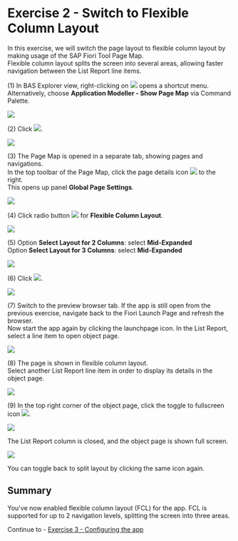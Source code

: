 # Exercise 2 - Switch to Flexible Column Layout

In this exercise, we will switch the page layout to flexible column layout by making usage of the SAP Fiori Tool Page Map.\
Flexible column layout splits the screen into several areas, allowing faster navigation between the List Report line items.

(1) In BAS Explorer view, right-clicking on ![](./images/image2.png)
opens a shortcut menu.\
Alternatively, choose **Application Modeller - Show Page Map** via Command Palette.

![](./images/image1.png)

(2) Click ![](./images/image4.png).

![](./images/image3.png)

(3) The Page Map is opened in a separate tab, showing pages and navigations.\
In the top toolbar of the Page Map, click the page details icon ![](./images/image6.png) to the right.\
This opens up panel **Global Page Settings**.


![](./images/image5.png)

(4) Click radio button ![](./images/image8.png) for **Flexible Column Layout**.

![](./images/image7.png)

(5) Option **Select Layout for 2 Columns**: select **Mid-Expanded**\
Option **Select Layout for 3 Columns**: select **Mid-Expanded**


![](./images/image9.png)

(6) Click ![](./images/image12.png).

![](./images/image11.png)

(7) Switch to the preview browser tab. If the app is still open from the previous exercise, navigate back to the Fiori Launch Page and refresh the browser.\
Now start the app again by clicking the launchpage icon. In the List Report, select a line item to open object page.

![](./images/image13.png)

(8) The page is shown in flexible column layout.\
Select another List Report line item in order to display its details in the object page.

![](./images/image15.png)

(9) In the top right corner of the object page, click the toggle to fullscreen icon ![](./images/image18.png).

![](./images/image17.png)

The List Report column is closed, and the object page is shown full screen.

![](./images/image19.png)

You can toggle back to split layout by clicking the same icon again.

## Summary

You've now enabled flexible column layout (FCL) for the app. FCL is supported for up to 2 navigation levels, splitting the screen into three areas.

Continue to - [Exercise 3 - Configuring the app ](../ex3/README.md)